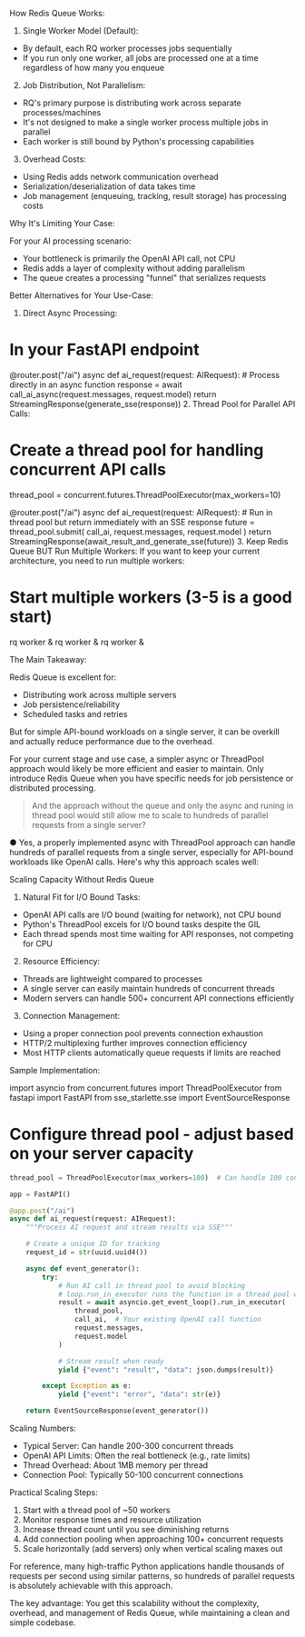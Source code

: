 How Redis Queue Works:

1. Single Worker Model (Default):
  - By default, each RQ worker processes jobs sequentially
  - If you run only one worker, all jobs are processed one at a time regardless of how many you enqueue
2. Job Distribution, Not Parallelism:
  - RQ's primary purpose is distributing work across separate processes/machines
  - It's not designed to make a single worker process multiple jobs in parallel
  - Each worker is still bound by Python's processing capabilities
3. Overhead Costs:
  - Using Redis adds network communication overhead
  - Serialization/deserialization of data takes time
  - Job management (enqueuing, tracking, result storage) has processing costs

Why It's Limiting Your Case:

For your AI processing scenario:
- Your bottleneck is primarily the OpenAI API call, not CPU
- Redis adds a layer of complexity without adding parallelism
- The queue creates a processing "funnel" that serializes requests

Better Alternatives for Your Use-Case:

1. Direct Async Processing:
# In your FastAPI endpoint
@router.post("/ai")
async def ai_request(request: AIRequest):
    # Process directly in an async function
    response = await call_ai_async(request.messages, request.model)
    return StreamingResponse(generate_sse(response))
2. Thread Pool for Parallel API Calls:
# Create a thread pool for handling concurrent API calls
thread_pool = concurrent.futures.ThreadPoolExecutor(max_workers=10)

@router.post("/ai")
async def ai_request(request: AIRequest):
    # Run in thread pool but return immediately with an SSE response
    future = thread_pool.submit(
        call_ai, request.messages, request.model
    )
    return StreamingResponse(await_result_and_generate_sse(future))
3. Keep Redis Queue BUT Run Multiple Workers:
If you want to keep your current architecture, you need to run multiple workers:
# Start multiple workers (3-5 is a good start)
rq worker &
rq worker &
rq worker &

The Main Takeaway:

Redis Queue is excellent for:
- Distributing work across multiple servers
- Job persistence/reliability
- Scheduled tasks and retries

But for simple API-bound workloads on a single server, it can be overkill and actually reduce performance due to the overhead.

For your current stage and use case, a simpler async or ThreadPool approach would likely be more efficient and easier to maintain. Only introduce Redis Queue when you have
specific needs for job persistence or distributed processing.

> And the approach without the queue and only the async and runing in thread pool would still allow me to scale to hundreds of parallel requests from a single server?

● Yes, a properly implemented async with ThreadPool approach can handle hundreds of parallel requests from a single server, especially for API-bound workloads like OpenAI calls. Here's why this approach scales well:

Scaling Capacity Without Redis Queue

1. Natural Fit for I/O Bound Tasks:
- OpenAI API calls are I/O bound (waiting for network), not CPU bound
- Python's ThreadPool excels for I/O bound tasks despite the GIL
- Each thread spends most time waiting for API responses, not competing for CPU

2. Resource Efficiency:
- Threads are lightweight compared to processes
- A single server can easily maintain hundreds of concurrent threads
- Modern servers can handle 500+ concurrent API connections efficiently

3. Connection Management:
- Using a proper connection pool prevents connection exhaustion
- HTTP/2 multiplexing further improves connection efficiency
- Most HTTP clients automatically queue requests if limits are reached

Sample Implementation:

import asyncio
from concurrent.futures import ThreadPoolExecutor
from fastapi import FastAPI
from sse_starlette.sse import EventSourceResponse

# Configure thread pool - adjust based on your server capacity

```python
thread_pool = ThreadPoolExecutor(max_workers=100)  # Can handle 100 concurrent requests

app = FastAPI()

@app.post("/ai")
async def ai_request(request: AIRequest):
    """Process AI request and stream results via SSE"""

    # Create a unique ID for tracking
    request_id = str(uuid.uuid4())

    async def event_generator():
        try:
            # Run AI call in thread pool to avoid blocking
            # loop.run_in_executor runs the function in a thread pool without blocking
            result = await asyncio.get_event_loop().run_in_executor(
                thread_pool,
                call_ai,  # Your existing OpenAI call function
                request.messages,
                request.model
            )

            # Stream result when ready
            yield {"event": "result", "data": json.dumps(result)}

        except Exception as e:
            yield {"event": "error", "data": str(e)}

    return EventSourceResponse(event_generator())
```

Scaling Numbers:

- Typical Server: Can handle 200-300 concurrent threads
- OpenAI API Limits: Often the real bottleneck (e.g., rate limits)
- Thread Overhead: About 1MB memory per thread
- Connection Pool: Typically 50-100 concurrent connections

Practical Scaling Steps:

1. Start with a thread pool of ~50 workers
2. Monitor response times and resource utilization
3. Increase thread count until you see diminishing returns
4. Add connection pooling when approaching 100+ concurrent requests
5. Scale horizontally (add servers) only when vertical scaling maxes out

For reference, many high-traffic Python applications handle thousands of requests per second using similar patterns, so hundreds of parallel requests is absolutely achievable with this approach.

The key advantage: You get this scalability without the complexity, overhead, and management of Redis Queue, while maintaining a clean and simple codebase.